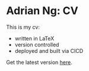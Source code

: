 # Adrian Ng: CV

This is my cv:
- written in LaTeX
- version controlled
- deployed and built via CICD

Get the latest version [here](https://github.com/Adrian-Ng/cv/releases/latest/download/cv.pdf). 










